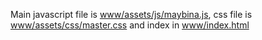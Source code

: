 Main javascript file is [www/assets/js/maybina.js](https://github.com/Strauman/busstavle.com/tree/master/www/assets/js/maybina.js), css file is [www/assets/css/master.css](https://github.com/Strauman/busstavle.com/tree/master/www/assets/css/master.css) and index in [www/index.html](https://github.com/Strauman/busstavle.com/tree/master/www/index.html)

